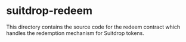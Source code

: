 # suitdrop-redeem

This directory contains the source code for the redeem contract which handles the redemption mechanism for Suitdrop tokens.